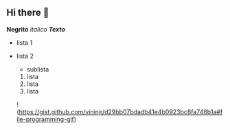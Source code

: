 ## Hi there 👋


<!-- Cabeçalho -->

 **Negrito**
 *italico*
___Texto___

- lista 1
- lista 2
  - sublista

  1. lista 
  2. lista
    2. lista

    !(https://gist.github.com/vininjr/d29bb07bdadb41e4b0923bc8fa748b1a#file-programming-gif)
<!--
**diovanne/diovanne** is a ✨ _special_ ✨ repository because its `README.md` (this file) appears on your GitHub profile.

Here are some ideas to get you started:

- 🔭 I’m currently working on ...
- 🌱 I’m currently learning ...
- 👯 I’m looking to collaborate on ...
- 🤔 I’m looking for help with ...
- 💬 Ask me about ...
- 📫 How to reach me: ...
- 😄 Pronouns: ...
- ⚡ Fun fact: ...
-->
